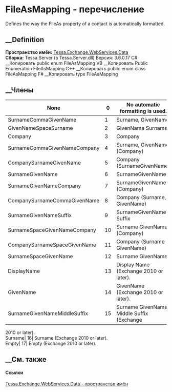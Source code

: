 # FileAsMapping - перечисление
Defines the way the FileAs property of a contact is automatically formatted.
## __Definition
 **Пространство имён:**
[Tessa.Exchange.WebServices.Data](N_Tessa_Exchange_WebServices_Data.htm)  
 **Сборка:** Tessa.Server (в Tessa.Server.dll) Версия: 3.6.0.17
C# __Копировать
     public enum FileAsMapping
VB __Копировать
     Public Enumeration FileAsMapping
C++ __Копировать
     public enum class FileAsMapping
F# __Копировать
     type FileAsMapping
##  __Члены
None| 0|  No automatic formatting is used.  
---|---|---  
SurnameCommaGivenName| 1|  Surname, GivenName  
GivenNameSpaceSurname| 2|  GivenName Surname  
Company| 3|  Company  
SurnameCommaGivenNameCompany| 4|  Surname, GivenName (Company)  
CompanySurnameGivenName| 5|  Company (SurnameGivenName)  
SurnameGivenName| 6|  SurnameGivenName  
SurnameGivenNameCompany| 7|  SurnameGivenName (Company)  
CompanySurnameCommaGivenName| 8|  Company (Surname, GivenName)  
SurnameGivenNameSuffix| 9|  SurnameGivenName Suffix  
SurnameSpaceGivenNameCompany| 10|  Surname GivenName (Company)  
CompanySurnameSpaceGivenName| 11|  Company (Surname GivenName)  
SurnameSpaceGivenName| 12|  Surname GivenName  
DisplayName| 13|  Display Name (Exchange 2010 or later).  
GivenName| 14|  GivenName (Exchange 2010 or later).  
SurnameGivenNameMiddleSuffix| 15|  Surname GivenName Middle Suffix (Exchange
2010 or later).  
Surname| 16|  Surname (Exchange 2010 or later).  
Empty| 17|  Empty (Exchange 2010 or later).  
## __См. также
#### Ссылки
[Tessa.Exchange.WebServices.Data - пространство
имён](N_Tessa_Exchange_WebServices_Data.htm)
